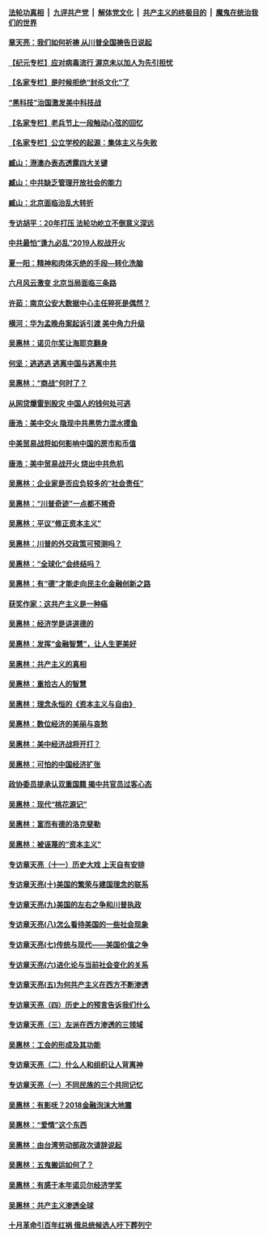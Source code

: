 ####  [法轮功真相](../../../../basic/blob/master/README.md?t=07041431) &nbsp;|&nbsp; [九评共产党](../../../../9ping.md/blob/master/README.md?t=07041431) &nbsp;|&nbsp; [解体党文化](../../../../jtdwh.md/blob/master/README.md?t=07041431)  &nbsp;|&nbsp; [共产主义的终极目的](../../../../gczydzjmd.md/blob/master/README.md?t=07041431) &nbsp;|&nbsp; [魔鬼在统治我们的世界](../../../../mgztzwmdsj.md/blob/master/README.md?t=07041431) 

#### [章天亮：我们如何祈祷 从川普全国祷告日说起](../pages/nsc423/n11944627.md?t=07041431) 

#### [【纪元专栏】应对病毒流行 渥京未以加人为先引担忧](../pages/nsc423/n11875714.md?t=07041431) 

#### [【名家专栏】是时候拒绝“封杀文化”了](../pages/nsc423/n11814093.md?t=07041431) 

#### [“黑科技”治国激发美中科技战](../pages/nsc423/n11638056.md?t=07041431) 

#### [【名家专栏】老兵节上一段触动心弦的回忆](../pages/nsc423/n11646016.md?t=07041431) 

#### [【名家专栏】公立学校的起源：集体主义与失败](../pages/nsc423/n11601833.md?t=07041431) 

#### [臧山：港澳办表态透露四大关键](../pages/nsc423/n11421628.md?t=07041431) 

#### [臧山：中共缺乏管理开放社会的能力](../pages/nsc423/n11407457.md?t=07041431) 

#### [臧山：北京面临治乱大转折](../pages/nsc423/n11406895.md?t=07041431) 

#### [专访胡平：20年打压 法轮功屹立不倒意义深远](../pages/nsc423/n11398800.md?t=07041431) 

#### [中共最怕“逢九必乱”2019人权战开火](../pages/nsc423/n11385248.md?t=07041431) 

#### [夏一阳：精神和肉体灭绝的手段—转化洗脑](../pages/nsc423/n11368250.md?t=07041431) 

#### [六月风云激变 北京当局面临三条路](../pages/nsc423/n11313668.md?t=07041431) 

#### [许茹：南京公安大数据中心主任猝死是偶然？](../pages/nsc423/n11064744.md?t=07041431) 

#### [横河：华为孟晚舟案起诉引渡 美中角力升级](../pages/nsc423/n11027230.md?t=07041431) 

#### [吴惠林：诺贝尔奖让海耶克翻身](../pages/nsc423/n10890049.md?t=07041431) 

#### [何坚：逃逃逃 逃离中国与逃离中共](../pages/nsc423/n10592891.md?t=07041431) 

#### [吴惠林：“商战”何时了？](../pages/nsc423/n10573558.md?t=07041431) 

#### [从网贷爆雷到股灾 中国人的钱何处可逃](../pages/nsc423/n10572800.md?t=07041431) 

#### [唐浩：美中交火 隐现中共黑势力混水摸鱼](../pages/nsc423/n10544040.md?t=07041431) 

#### [中美贸易战将如何影响中国的房市和币值](../pages/nsc423/n10543697.md?t=07041431) 

#### [唐浩：美中贸易战开火 烧出中共危机](../pages/nsc423/n10540126.md?t=07041431) 

#### [吴惠林：企业家是否应负较多的“社会责任”](../pages/nsc423/n10535022.md?t=07041431) 

#### [吴惠林：“川普奇迹”一点都不稀奇](../pages/nsc423/n10512808.md?t=07041431) 

#### [吴惠林：平议“修正资本主义”](../pages/nsc423/n10495724.md?t=07041431) 

#### [吴惠林：川普的外交政策可预测吗？](../pages/nsc423/n10462387.md?t=07041431) 

#### [吴惠林：“全球化”会终结吗？](../pages/nsc423/n10452838.md?t=07041431) 

#### [吴惠林：有“德”才能走向民主化金融创新之路](../pages/nsc423/n10432292.md?t=07041431) 

#### [获奖作家：这共产主义是一种癌](../pages/nsc423/n10431541.md?t=07041431) 

#### [吴惠林：经济学是讲道德的](../pages/nsc423/n10398014.md?t=07041431) 

#### [吴惠林：发挥“金融智慧”，让人生更美好](../pages/nsc423/n10375019.md?t=07041431) 

#### [吴惠林：共产主义的真相](../pages/nsc423/n10351394.md?t=07041431) 

#### [吴惠林：重拾古人的智慧](../pages/nsc423/n10337691.md?t=07041431) 

#### [吴惠林：理念永恒的《资本主义与自由》](../pages/nsc423/n10316274.md?t=07041431) 

#### [吴惠林：数位经济的美丽与哀愁](../pages/nsc423/n10292946.md?t=07041431) 

#### [吴惠林：美中经济战将开打？](../pages/nsc423/n10258825.md?t=07041431) 

#### [吴惠林：可怕的中国经济扩张](../pages/nsc423/n10219147.md?t=07041431) 

#### [政协委员提承认双重国籍 揭中共官员过客心态](../pages/nsc423/n10208809.md?t=07041431) 

#### [吴惠林：现代“桃花源记”](../pages/nsc423/n10185234.md?t=07041431) 

#### [吴惠林：富而有德的洛克斐勒](../pages/nsc423/n10142264.md?t=07041431) 

#### [吴惠林：被诬蔑的“资本主义”](../pages/nsc423/n10124816.md?t=07041431) 

#### [专访章天亮（十一）历史大戏 上天自有安排](../pages/nsc423/n10094905.md?t=07041431) 

#### [专访章天亮(十)美国的繁荣与建国理念的联系](../pages/nsc423/n10094899.md?t=07041431) 

#### [专访章天亮(九)美国的左右之争和川普执政](../pages/nsc423/n10094889.md?t=07041431) 

#### [专访章天亮(八)怎么看待美国的一些社会现象](../pages/nsc423/n10094857.md?t=07041431) 

#### [专访章天亮(七)传统与现代——美国价值之争](../pages/nsc423/n10093140.md?t=07041431) 

#### [专访章天亮(六)进化论与当前社会变化的关系](../pages/nsc423/n10092036.md?t=07041431) 

#### [专访章天亮(五)为何共产主义在西方不断渗透](../pages/nsc423/n10083620.md?t=07041431) 

#### [专访章天亮（四）历史上的预言告诉我们什么](../pages/nsc423/n10083606.md?t=07041431) 

#### [专访章天亮（三）左派在西方渗透的三领域](../pages/nsc423/n10081115.md?t=07041431) 

#### [吴惠林：工会的形成及其功能](../pages/nsc423/n10080633.md?t=07041431) 

#### [专访章天亮（二）什么人和组织让人背离神](../pages/nsc423/n10076637.md?t=07041431) 

#### [专访章天亮（一）不同民族的三个共同记忆](../pages/nsc423/n10074188.md?t=07041431) 

#### [吴惠林：有影呒？2018金融泡沫大地震](../pages/nsc423/n10040534.md?t=07041431) 

#### [吴惠林：“爱情”这个东西](../pages/nsc423/n10019423.md?t=07041431) 

#### [吴惠林：由台湾劳动部政次请辞说起](../pages/nsc423/n9979679.md?t=07041431) 

#### [吴惠林：五鬼搬运如何了？](../pages/nsc423/n9925338.md?t=07041431) 

#### [吴惠林：有感于本年诺贝尔经济学奖](../pages/nsc423/n9871883.md?t=07041431) 

#### [吴惠林：共产主义渗透全球](../pages/nsc423/n9812748.md?t=07041431) 

#### [十月革命引百年红祸 俄总统候选人吁下葬列宁](../pages/nsc423/n9810182.md?t=07041431) 

